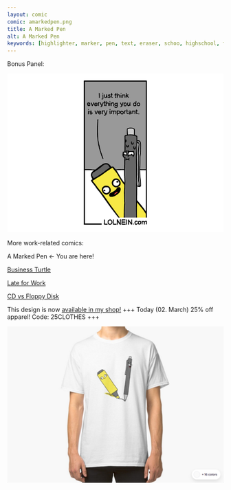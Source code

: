 ```yaml
---
layout: comic
comic: amarkedpen.png
title: A Marked Pen
alt: A Marked Pen
keywords: [highlighter, marker, pen, text, eraser, schoo, highschool, finals, exams]
---
```


Bonus Panel:

![A Marked Pen Bonus Panel](/images/amarkedpen_bonus.png)


More work-related comics:

A Marked Pen <- You are here!

[Business Turtle](https://lolnein.com/2019/05/23/businessturtle/)

[Late for Work](https://lolnein.com/2019/08/30/lateforwork/)

[CD vs Floppy Disk](https://lolnein.com/2015/05/11/cdvsfloppydisk/)


This design is now [available in my shop!](https://lolnein.redbubble.com) +++ Today (02. March) 25% off apparel! Code: 25CLOTHES +++

[![A Marked Pen Shirt](/images/amarkedpen_shirt.png)](https://lolnein.redbubble.com)